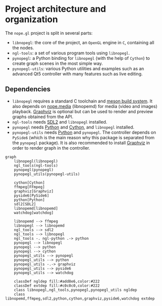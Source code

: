 Project architecture and organization
=====================================

The `nope.gl` project is split in several parts:

- `libnopegl`: the core of the project, an `OpenGL` engine in `C`, containing
  all the nodes.
- `ngl-tools`: a set of various program tools using `libnopegl`.
- `pynopegl`: a Python binding for `libnopegl` (with the help of `Cython`) to
  create graph scenes in the most simple way.
- `pynopegl-utils`: various Python utilities and examples such as an advanced
  Qt5 controller with many features such as live editing.

## Dependencies

- `libnopegl` requires a standard C toolchain and [meson build system][meson].
  It also depends on [nope.media][nope_media] (libnopemd) for media (video and
  images) playback. [Graphviz][graphviz] is optional but can be used to render
  and preview graphs obtained from the API.
- `ngl-tools` needs [SDL2][sdl2] and `libnopegl` installed.
- `pynopegl` needs [Python][python] and [Cython][cython], and `libnopegl`
  installed.
- `pynopegl-utils` needs [Python][python] and `pynopegl`. The controller depends on
  `PySide6` (which is the main reason why this package is separated from the
  `pynopegl` package). It is also recommended to install [Graphviz][graphviz]
  in order to render graph in the controller.

```mermaid
graph
    libnopegl(libnopegl)
    ngl_tools(ngl-tools)
    pynopegl(pynopegl)
    pynopegl_utils(pynopegl-utils)

    cython[Cython]
    ffmpeg[FFmpeg]
    graphviz[Graphviz]
    pyside6[PySide6]
    python[Python]
    sdl2[SDL2]
    libnopemd[libnopemd]
    watchdog[watchdog]

    libnopemd --> ffmpeg
    libnopegl --> libnopemd
    ngl_tools --> sdl2
    ngl_tools --> libnopegl
    ngl_tools -. ngl-python .-> python
    pynopegl --> libnopegl
    pynopegl --> python
    pynopegl --> cython
    pynopegl_utils --> pynopegl
    pynopegl_utils --> python
    pynopegl_utils -.-> graphviz
    pynopegl_utils --> pyside6
    pynopegl_utils --> watchdog

    classDef ngldep fill:#add8e6,color:#222
    classDef extdep fill:#c0c0c0,color:#222
    class libnopegl,ngl_tools,pynopegl,pynopegl_utils ngldep
    class libnopemd,ffmpeg,sdl2,python,cython,graphviz,pyside6,watchdog extdep
```

[meson]: https://mesonbuild.com/
[nope_media]: https://github.com/NopeFoundry/nope.media
[graphviz]: http://www.graphviz.org/
[python]: https://www.python.org/
[cython]: http://cython.org/
[sdl2]: https://www.libsdl.org/
